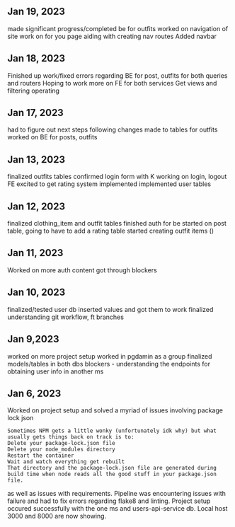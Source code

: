 ## Jan 19, 2023
made significant progress/completed be for outfits
worked on navigation of site
work on for you page
aiding with creating nav routes
Added navbar

## Jan 18, 2023
Finished up work/fixed errors regarding BE for post, outfits for both queries and routers
Hoping to work more on FE for both services
Get views and filtering operating

## Jan 17, 2023
had to figure out next steps following changes made to tables for outfits
worked on BE for posts, outfits

## Jan 13, 2023
finalized outfits tables
confirmed login form with K
working on login, logout FE
excited to get rating system implemented
implemented user tables

## Jan 12, 2023
finalized clothing_item and outfit tables
finished auth for be
started on post table, going to have to add a rating table
started creating outfit items ()

## Jan 11, 2023
Worked on more auth content
got through blockers

## Jan 10, 2023
finalized/tested user db
inserted values and got them to work
finalized understanding git workflow, ft branches

## Jan 9,2023
worked on more project setup
worked in pgdamin as a group
finalized models/tables in both dbs
blockers - understanding the endpoints for obtaining user info in another ms


## Jan 6, 2023
Worked on project setup and solved a myriad of issues involving package lock json
```
Sometimes NPM gets a little wonky (unfortunately idk why) but what usually gets things back on track is to:
Delete your package-lock.json file
Delete your node_modules directory
Restart the container
Wait and watch everything get rebuilt
That directory and the package-lock.json file are generated during build time when node reads all the good stuff in your package.json file.
```
as well as issues with requirements. Pipeline was encountering issues with failure and had to fix errors regarding flake8 and linting. Project setup occured successfully with the one ms and users-api-service db. Local host 3000 and 8000 are now showing.
